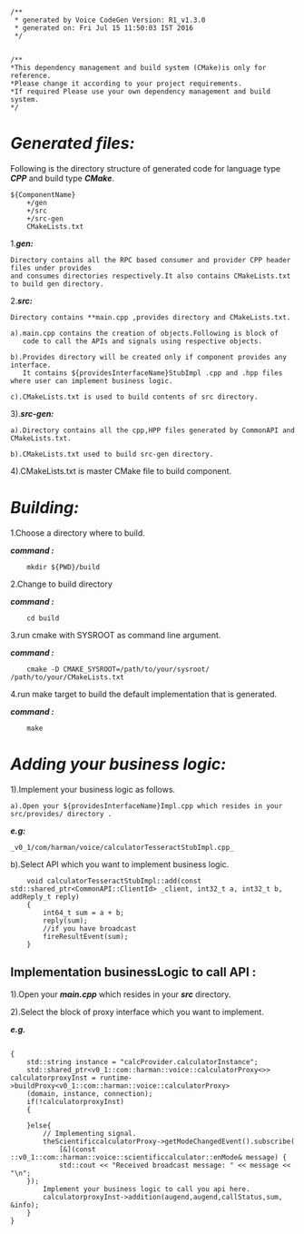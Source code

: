 	/**
	 * generated by Voice CodeGen Version: R1_v1.3.0
	 * generated on: Fri Jul 15 11:50:03 IST 2016
	 */
	

	/**
	*This dependency management and build system (CMake)is only for reference.
	*Please change it according to your project requirements.
	*If required Please use your own dependency management and build system.
	*/
	
_Generated files:_
==============================================================
Following is the directory structure of generated code for language type **_CPP_** 
and build type **_CMake_**.
		
	${ComponentName}
		+/gen
		+/src
		+/src-gen
		CMakeLists.txt 
		
1.***gen:***

	Directory contains all the RPC based consumer and provider CPP header files under provides
	and consumes directories respectively.It also contains CMakeLists.txt to build gen directory.
	
2.***src:***

	Directory contains **main.cpp ,provides directory and CMakeLists.txt.
			
	a).main.cpp contains the creation of objects.Following is block of 
	   code to call the APIs and signals using respective objects.
		
	b).Provides directory will be created only if component provides any interface.
	   It contains ${providesInterfaceName}StubImpl .cpp and .hpp files where user can implement business logic.
		
	c).CMakeLists.txt is used to build contents of src directory.
		
3).***src-gen:***

	a).Directory contains all the cpp,HPP files generated by CommonAPI and CMakeLists.txt.
	
	b).CMakeLists.txt used to build src-gen directory.
		
4).CMakeLists.txt is master CMake file to build component. 

_Building:_
==============================================================
1.Choose a directory where to build.

***command :***

		mkdir ${PWD}/build
			
2.Change to build directory

***command :***

		cd build
		
3.run cmake with SYSROOT as command line argument.

***command :***

		cmake -D CMAKE_SYSROOT=/path/to/your/sysroot/ /path/to/your/CMakeLists.txt

4.run make target to build the default implementation that is generated.
	
***command :***

		make

_Adding your business logic:_
==============================================================

1).Implement your business logic as follows.

	a).Open your ${providesInterfaceName}Impl.cpp which resides in your src/provides/ directory .

***e.g:***
			
	_v0_1/com/harman/voice/calculatorTesseractStubImpl.cpp_
	
b).Select API which you want to implement business logic.

	
```
	void calculatorTesseractStubImpl::add(const std::shared_ptr<CommonAPI::ClientId> _client, int32_t a, int32_t b, addReply_t reply)
	{
		int64_t sum = a + b;
		reply(sum);
		//if you have broadcast
		fireResultEvent(sum);
	}

```

Implementation businessLogic to call API :
------------------------------------------

1).Open your **_main.cpp_** which resides in your **_src_** directory.

2).Select the block of proxy interface which you want to implement.

***e.g.***


```

{
	std::string instance = "calcProvider.calculatorInstance";
	std::shared_ptr<v0_1::com::harman::voice::calculatorProxy<>> calculatorproxyInst = runtime->buildProxy<v0_1::com::harman::voice::calculatorProxy>
	(domain, instance, connection);
	if(!calculatorproxyInst)
	{
		
	}else{
		// Implementing signal.
		theScientificcalculatorProxy->getModeChangedEvent().subscribe(
			[&](const ::v0_1::com::harman::voice::scientificcalculator::enMode& message) {
			std::cout << "Received broadcast message: " << message << "\n";
	});
		Implement your business logic to call you api here.
		calculatorproxyInst->addition(augend,augend,callStatus,sum, &info);
	}
}

```
